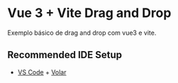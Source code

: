 # Vue 3 + Vite Drag and Drop

Exemplo básico de drag and drop com vue3 e vite.

## Recommended IDE Setup

- [VS Code](https://code.visualstudio.com/) + [Volar](https://marketplace.visualstudio.com/items?itemName=Vue.volar)
